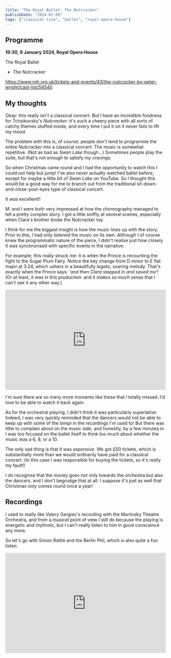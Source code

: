 ```yaml
---
title: "The Royal Ballet: The Nutcracker"
publishDate: "2024-01-09"
tags: ["classical-live", "ballet", "royal-opera-house"]
---
```


## Programme

**19:30, 9 January 2024, Royal Opera House**

The Royal Ballet

- The Nutcracker

https://www.roh.org.uk/tickets-and-events/43/the-nutcracker-by-peter-wright/cast-list/54540

## My thoughts

Okay: this really *isn't* a classical concert.
But I have an incredible fondness for Tchaikovsky's *Nutcracker*: it's such a cheery piece with all sorts of catchy themes stuffed inside, and every time I put it on it never fails to lift my mood.

The problem with this is, of course, people don't tend to programme the entire *Nutcracker* into a classical concert.
The music is somewhat repetitive. (Not as bad as *Swan Lake* though...)
Sometimes people play the suite, but that's not enough to satisfy my cravings.

So when Christmas came round and I had the opportunity to watch this I could not help but jump!
I've also never actually watched ballet before, except for maybe a little bit of *Swan Lake* on YouTube.
So I thought this would be a good way for me to branch out from the traditional sit-down-and-close-your-eyes type of classical concert.

It _was_ excellent!!

M. and I were both very impressed at how the choreography managed to tell a pretty complex story.
I got a little sniffly at several scenes, especially when Clara's brother broke the Nutcracker toy.

I think for me the biggest insight is how the music lines up with the story.
Prior to this, I had only listened the music on its own.
Although I of course knew the programmatic nature of the piece, I didn't realise just how closely it was synchronised with specific events in the narrative.

For example, this really struck me:
it is when the Prince is recounting the fight to the Sugar Plum Fairy.
Notice the key change from D minor to E flat major at 3:24, which ushers in a beautifully *legato*, soaring melody.
That's exactly when the Prince says: _'and then Clara stepped in and saved me'_!
(Or at least, it was in this production: and it _makes so much sense_ that I can't see it any other way.)

<iframe width="100%" height="315" src="https://www.youtube.com/embed/8vWUYN2E8xE?list=PLXN1tHZcPW4VtpFEdY92adxrteKYIv5-d&amp;start=195" title="The Nutcracker, Op. 71, Act II: No. 11, Arrival of Clara and the Nutcracker" frameborder="0" allow="accelerometer; autoplay; clipboard-write; encrypted-media; gyroscope; picture-in-picture; web-share" allowfullscreen></iframe>

I'm sure there are so many more moments like these that I totally missed.
I'd love to be able to watch it back again.

As for the orchestral playing, I didn't think it was particularly superlative.
Indeed, I was very quickly reminded that the dancers would not be able to keep up with some of the tempi in the recordings I'm used to!
But there was little to complain about on the music side, and honestly, by a few minutes in I was too focused on the ballet itself to think too much about whether the music was a 6, 8, or a 10.

The only sad thing is that it was *expensive*.
We got £50 tickets, which is substantially more than we would ordinarily have paid for a classical concert.
(In this case I was responsible for buying the tickets, so it's really my fault!)

I do recognise that the money goes not only towards the orchestra but also the dancers, and I don't begrudge that at all.
I suppose it's just as well that Christmas only comes round once a year!

## Recordings

I used to really like Valery Gergiev's recording with the Mariinsky Theatre Orchestra, and from a *musical* point of view I still do because the playing is energetic and rhythmic, but I can't really listen to him in good conscience any more.

So let's go with Simon Rattle and the Berlin Phil, which is also quite a fun listen:

<iframe width="100%" height="315" src="https://www.youtube.com/embed/Us6YGiWbsbw?si=yytD_c_6-dAmDZT6" title="YouTube video player" frameborder="0" allow="accelerometer; autoplay; clipboard-write; encrypted-media; gyroscope; picture-in-picture; web-share" allowfullscreen></iframe>
